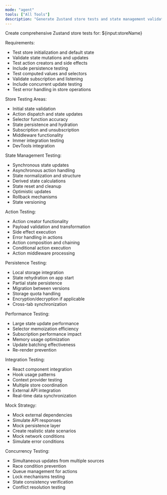 ```yaml
---
mode: "agent"
tools: ["All Tools"]
description: "Generate Zustand store tests and state management validation"
---
```


Create comprehensive Zustand store tests for: ${input:storeName}

Requirements:

- Test store initialization and default state
- Validate state mutations and updates
- Test action creators and side effects
- Include persistence testing
- Test computed values and selectors
- Validate subscription and listening
- Include concurrent update testing
- Test error handling in store operations

Store Testing Areas:
- Initial state validation
- Action dispatch and state updates
- Selector function accuracy
- State persistence and hydration
- Subscription and unsubscription
- Middleware functionality
- Immer integration testing
- DevTools integration

State Management Testing:
- Synchronous state updates
- Asynchronous action handling
- State normalization and structure
- Derived state calculations
- State reset and cleanup
- Optimistic updates
- Rollback mechanisms
- State versioning

Action Testing:
- Action creator functionality
- Payload validation and transformation
- Side effect execution
- Error handling in actions
- Action composition and chaining
- Conditional action execution
- Action middleware processing

Persistence Testing:
- Local storage integration
- State rehydration on app start
- Partial state persistence
- Migration between versions
- Storage quota handling
- Encryption/decryption if applicable
- Cross-tab synchronization

Performance Testing:
- Large state update performance
- Selector memoization efficiency
- Subscription performance impact
- Memory usage optimization
- Update batching effectiveness
- Re-render prevention

Integration Testing:
- React component integration
- Hook usage patterns
- Context provider testing
- Multiple store coordination
- External API integration
- Real-time data synchronization

Mock Strategy:
- Mock external dependencies
- Simulate API responses
- Mock persistence layer
- Create realistic state scenarios
- Mock network conditions
- Simulate error conditions

Concurrency Testing:
- Simultaneous updates from multiple sources
- Race condition prevention
- Queue management for actions
- Lock mechanisms testing
- State consistency verification
- Conflict resolution testing
